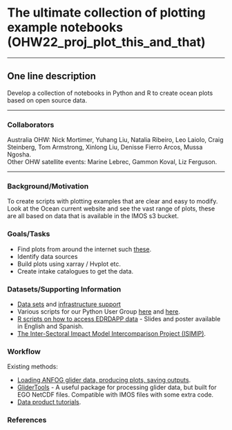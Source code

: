 # The ultimate collection of plotting example notebooks (OHW22_proj_plot_this_and_that)
---

## One line description
Develop a collection of notebooks in Python and R to create ocean plots based on open source data.

---

### Collaborators
Australia OHW: Nick Mortimer, Yuhang Liu, Natalia Ribeiro, Leo Laiolo, Craig Steinberg, Tom Armstrong, Xinlong Liu, Denisse Fierro Arcos, Mussa Ngosha.  
Other OHW satellite events: Marine Lebrec, Gammon Koval, Liz Ferguson.

---

### Background/Motivation
To create scripts with plotting examples that are clear and easy to modify.  
Look at the Ocean current website and see the vast range of plots, these are all based on data that is available in the IMOS s3 bucket.

### Goals/Tasks
* Find plots from around the internet such [these](http://oceancurrent.imos.org.au/index.php).
* Identify data sources
* Build plots using xarray / Hvplot etc.
* Create intake catalogues to get the data.

### Datasets/Supporting Information
* [Data sets](http://imos-data.s3-website-ap-southeast-2.amazonaws.com/?prefix=IMOS/SRS/SST/ghrsst/L3S-1d/dn/) and [infrastructure support](http://imos-data.s3-website-ap-southeast-2.amazonaws.com/?prefix=IMOS/OceanCurrent/GSLA/NRT00/2022/)
* Various scripts for our Python User Group [here](https://github.com/UNSW-MATH/python_group) and [here](https://github.com/aodn/imos-user-code-library).
* [R scripts on how to access EDRDAPP data](https://github.com/virginiagarciaalonso/useR_2022_sst) - Slides and poster available in English and Spanish.
* [The Inter-Sectoral Impact Model Intercomparison Project (ISIMIP)](https://www.isimip.org/).

### Workflow
Existing methods:  
  
* [Loading ANFOG glider data, producing plots, saving outputs](https://github.com/UNSW-MATH/python_group/blob/master/code%202019/IMOS_load_ANFOG.ipynb).
* [GliderTools](https://glidertools.readthedocs.io/en/latest/cheatsheet.html) - A useful package for processing glider data, but built for EGO NetCDF files. Compatible with IMOS files with some extra code.
* [Data product tutorials](https://figshare.com/articles/software/Data_Product_tutorials_for_Roughan_et_al_Multi-decadal_ocean_temperature_time-series_and_climatologies_from_Australia_s_long-term_National_Reference_Stations_2022_/18232691?file=32991497).

### References
